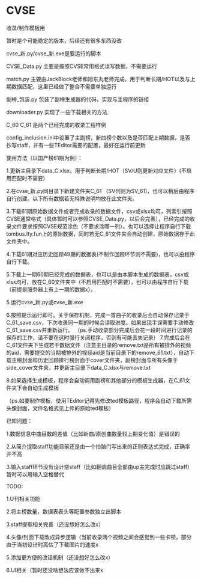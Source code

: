 # CVSE
 收录/制作模板用
 
 暂时是个可能稳定的版本，后续还有很多东西没改
 
 cvse_新.py/cvse_新.exe是要运行的脚本
 
 CVSE_Data.py 主要是按照CVSE常用格式读写数据，不需要运行
 
 match.py 主要由JackBlock老师和旭东丸老师完成，用于判断长期/HOT以及与上期数据匹配，这里已经做了整合不需要单独运行
 
 副榜_包装.py 包装了副榜生成器的代码，实现与主程序的链接
 
 downloader.py 实现了一些下载相关的方法
 
 C_60 C_61 是两个已经完成的收录工程样例

 config_inclusion.ini中设置了主副榜，新曲榜个数以及是否匹配上期数据，是否抄写staff，并有一些TEditor需要的配置，最好在运行前更新


 使用方法（以国产榜61期为例）：
 
 1.更新主目录下data_C.xlsx，用于判断长期/HOT（SV/U则更新对应文件）(不启用匹配时不需要)
 
 2.在cvse_新.py同目录下新建文件夹C_61 （SV刊则为SV_61)，也可以稍后由程序自行创建。以下所有数据若无特殊说明均放在此文件夹。
 
 3.下载61期原始数据文件或者完成收录的数据文件，csv或xlsx均可，列索引按照CVSE通常格式（具体暂时可以参照CVSE_Data.py，以后会完善），已经完成的收录文件要求按照CVSE规范涂色（不要求涂哪一列）。也可以选择让程序自行下载tombus.lty.fun上的原始数据，同时若无C_61文件夹会自动创建，原始数据存于此文件夹中。
 
 4.下载61期对应历史回顾49期的数据表(不制作回顾环节则不需要)，也可以由程序自行下载。

 5.下载上一期60期已经完成的数据表，也可以是由本脚本生成的数据表，csv或xlsx均可，放在C_60文件夹中（不启用匹配时不需要），也可以由程序自行下载（前提是服务器上有上一期的数据x）。
 
 5.运行cvse_新.py或cvse_新.exe
 
 6.按照提示运行即可。关于保存机制，完成一首曲子的收录后会自动保存记录于C_61_save.csv，下次收录同一期的时候会读取进度。如果出现手误需要手动修改C_61_save.csv并重新运行。
 （ps.手动收录部分完成后会花一段时间进行记录的保存的工作，请不要在这时强行关闭程序，否则有可能丢失记录）
 7.完成后会在C_61文件夹下生成若干数据文件（注意主目录的remove.txt是所有被排外的视频的aid，需要提交的当期被排外的视频aid是当前目录下的remove_61.txt），自动下载主榜封面和历史回顾排行榜封面于cover文件夹，副榜封面与所有头像于side_cover文件夹，并更新主目录下data_C.xlsx与remove.txt
 
 8.如果选择生成模板，程序会自动调用副榜和其他部分的模板生成器，在C_61文件夹下会自动生成模板
 
 （ps.如要制作模板，使用TEditor记得先修改ted模板路径，程序会自动下载所需头像封面，文件名格式见上传的原始ted模板）



 已知问题：
 
 1.数据信息中曲目数的差值（比如新曲/原创曲数量较上期变化值）是错误的
 
 2.从简介提取staff功能目前还是由一个拍脑门写出来的正则表达式完成，正确率并不高
 
 3.输入staff环节没有设计空staff（比如翻调曲目全部由up主完成时应跳过staff）暂时可以用输入空格替代
 
 

 TODO:
 
 1.U刊相关功能
 
 2.将主榜数量，数据表表头等配置参数独立出脚本
 
 3.staff提取相关完善（还没想好怎么改x）
 
 4.头像/封面下载改成异步逻辑（当前收录两个视频之间会感觉到一些卡顿，部分由于当初设计时高估了下载图片的速度x
 
 5.添加更方便的改错机制（还没想好怎么改x）
 
 6.UI相关（暂时还没啥想法应该做不出来x
